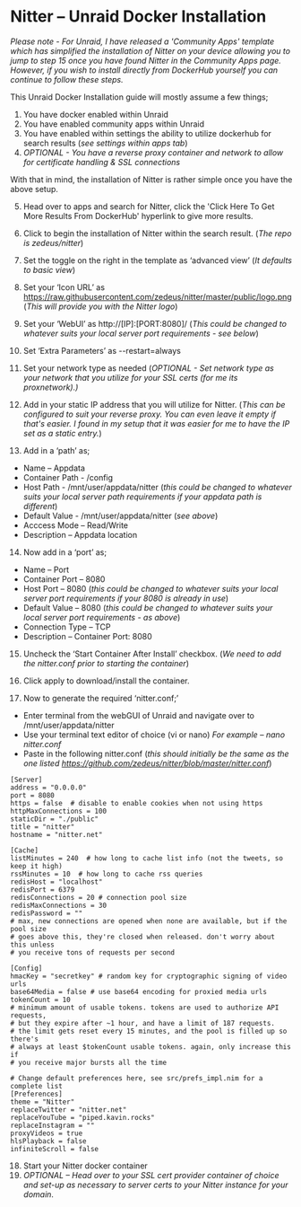 # **Nitter – Unraid Docker Installation**

_Please note - For Unraid, I have released a 'Community Apps' template which has simplified the installation of Nitter on your device allowing you to jump to step 15 once you have found Nitter in the Community Apps page. However, if you wish to install directly from DockerHub yourself you can continue to follow these steps._

This Unraid Docker Installation guide will mostly assume a few things;
1.	You have docker enabled within Unraid
2.	You have enabled community apps within Unraid
3.	You have enabled within settings the ability to utilize dockerhub for search results (_see settings within apps tab_)
4.	_OPTIONAL - You have a reverse proxy container and network to allow for certificate handling & SSL connections_


With that in mind, the installation of Nitter is rather simple once you have the above setup.


5.	Head over to apps and search for Nitter, click the 'Click Here To Get More Results From DockerHub' hyperlink to give more results.
6.	Click to begin the installation of Nitter within the search result. (_The repo is zedeus/nitter_)
7.	Set the toggle on the right in the template as ‘advanced view’ (_It defaults to basic view_)
8.	Set your ‘Icon URL’ as https://raw.githubusercontent.com/zedeus/nitter/master/public/logo.png (_This will provide you with the Nitter logo_)
9.	Set your ‘WebUI’ as http://[IP]:[PORT:8080]/ (_This could be changed to whatever suits your local server port requirements - see below_)
10.	Set ‘Extra Parameters’ as --restart=always
11.	Set your network type as needed (_OPTIONAL - Set network type as your network that you utilize for your SSL certs (for me its proxnetwork).)_
12.	Add in your static IP address that you will utilize for Nitter. (_This can be configured to suit your reverse proxy. You can even leave it empty if that's easier. I found in my setup that it was easier for me to have the IP set as a static entry._)

13.	Add in a ‘path’ as;

- Name – Appdata
- Container Path - /config
- Host Path - /mnt/user/appdata/nitter (_this could be changed to whatever suits your local server path requirements if your appdata path is different_)
- Default Value - /mnt/user/appdata/nitter (_see above_)
- Acccess Mode – Read/Write
- Description – Appdata location

14.	Now add in a ‘port’ as;

- Name – Port
- Container Port – 8080
- Host Port – 8080 (_this could be changed to whatever suits your local server port requirements if your 8080 is already in use_)
- Default Value – 8080 (_this could be changed to whatever suits your local server port requirements - as above_)
- Connection Type – TCP
- Description – Container Port: 8080

15.	Uncheck the ‘Start Container After Install’ checkbox. (_We need to add the nitter.conf prior to starting the container_)
16.	Click apply to download/install the container.

17.	Now to generate the required ‘nitter.conf;’

- Enter terminal from the webGUI of Unraid and navigate over to /mnt/user/appdata/nitter
- Use your terminal text editor of choice (vi or nano)
  _For example – nano nitter.conf_
- Paste in the following nitter.conf (_this should initially be the same as the one listed https://github.com/zedeus/nitter/blob/master/nitter.conf_)

```
[Server]
address = "0.0.0.0"
port = 8080
https = false  # disable to enable cookies when not using https
httpMaxConnections = 100
staticDir = "./public"
title = "nitter"
hostname = "nitter.net"

[Cache]
listMinutes = 240  # how long to cache list info (not the tweets, so keep it high)
rssMinutes = 10  # how long to cache rss queries
redisHost = "localhost"
redisPort = 6379
redisConnections = 20 # connection pool size
redisMaxConnections = 30
redisPassword = ""
# max, new connections are opened when none are available, but if the pool size
# goes above this, they're closed when released. don't worry about this unless
# you receive tons of requests per second

[Config]
hmacKey = "secretkey" # random key for cryptographic signing of video urls
base64Media = false # use base64 encoding for proxied media urls
tokenCount = 10
# minimum amount of usable tokens. tokens are used to authorize API requests,
# but they expire after ~1 hour, and have a limit of 187 requests.
# the limit gets reset every 15 minutes, and the pool is filled up so there's
# always at least $tokenCount usable tokens. again, only increase this if
# you receive major bursts all the time

# Change default preferences here, see src/prefs_impl.nim for a complete list
[Preferences]
theme = "Nitter"
replaceTwitter = "nitter.net"
replaceYouTube = "piped.kavin.rocks"
replaceInstagram = ""
proxyVideos = true
hlsPlayback = false
infiniteScroll = false
```

18. Start your Nitter docker container
19. _OPTIONAL – Head over to your SSL cert provider container of choice and set-up as necessary to server certs to your Nitter instance for your domain_.